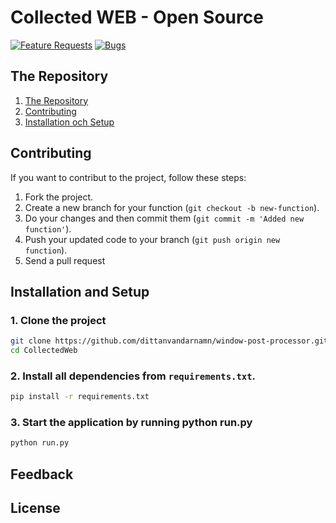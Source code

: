 # Collected WEB - Open Source

[![Feature Requests](https://img.shields.io/github/issues/microsoft/vscode/feature-request.svg)](https://github.com/microsoft/vscode/issues?q=is%3Aopen+is%3Aissue+label%3Afeature-request+sort%3Areactions-%2B1-desc)
[![Bugs](https://img.shields.io/github/issues/microsoft/vscode/bug.svg)](https://github.com/microsoft/vscode/issues?utf8=✓&q=is%3Aissue+is%3Aopen+label%3Abug)

## The Repository
1. [The Repository](#The-Repository)
2. [Contributing](#Contributing)
3. [Installation och Setup](#installation-and-Setup)

## Contributing
If you want to contribut to the project, follow these steps:
1. Fork the project.
2. Create a new branch for your function (`git checkout -b new-function`).
3. Do your changes and then commit them (`git commit -m 'Added new function'`).
4. Push your updated code to your branch (`git push origin new function`).
5. Send a pull request

## Installation and Setup

### 1. Clone the project
```bash
git clone https://github.com/dittanvandarnamn/window-post-processor.git
cd CollectedWeb
```

### 2. Install all dependencies from `requirements.txt`.
```bash
pip install -r requirements.txt
```
### 3. Start the application by running python run.py
```bash
python run.py
```

## Feedback

## License